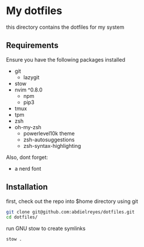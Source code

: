 # My dotfiles

this directory contains the dotfiles for my system

## Requirements

Ensure you have the following packages installed

- git
    - lazygit
- stow
- nvim ^0.8.0
    - npm
    - pip3
- tmux 
- tpm
- zsh
- oh-my-zsh
    - powerlevel10k theme
    - zsh-autosuggestions
    - zsh-syntax-highlighting

Also, dont forget:
- a nerd font

## Installation
first, check out the repo into $home directory using git
```bash
git clone git@github.com:abdielreyes/dotfiles.git
cd dotfiles/
```
run GNU stow to create symlinks
```bash
stow . 
```
